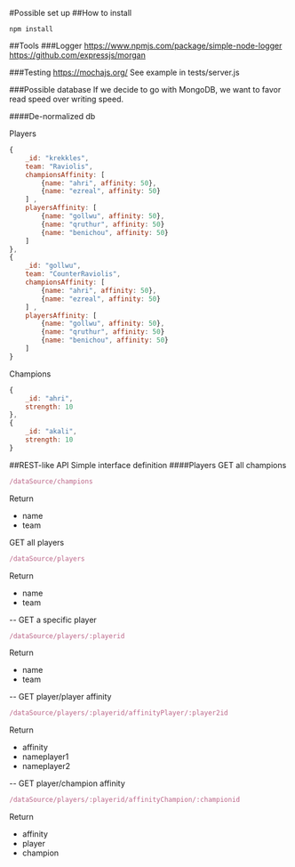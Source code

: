 #Possible set up
##How to install 
~~~
npm install
~~~

##Tools
###Logger
https://www.npmjs.com/package/simple-node-logger
https://github.com/expressjs/morgan

###Testing
https://mochajs.org/
See example in tests/server.js

###Possible database
If we decide to go with MongoDB, we want to favor read speed over writing speed.

####De-normalized db

Players
~~~~javascript
{
    _id: "krekkles", 
    team: "Raviolis",
    championsAffinity: [
        {name: "ahri", affinity: 50},
        {name: "ezreal", affinity: 50}
    ] , 
    playersAffinity: [
        {name: "gollwu", affinity: 50},
        {name: "qruthur", affinity: 50}
        {name: "benichou", affinity: 50}
    ]
},
{
    _id: "gollwu", 
    team: "CounterRaviolis",
    championsAffinity: [
        {name: "ahri", affinity: 50},
        {name: "ezreal", affinity: 50}
    ] , 
    playersAffinity: [
        {name: "gollwu", affinity: 50},
        {name: "qruthur", affinity: 50}
        {name: "benichou", affinity: 50}
    ]
}
~~~~

Champions
~~~~javascript
{
    _id: "ahri", 
    strength: 10
},
{
    _id: "akali", 
    strength: 10
}
~~~~


##REST-like API
Simple interface definition
####Players
GET all champions
~~~~javascript
/dataSource/champions
~~~~
Return 
* name
* team

GET all players
~~~~javascript
/dataSource/players
~~~~
Return 
* name
* team

--
GET a specific player
~~~~javascript
/dataSource/players/:playerid
~~~~
Return 
* name
* team

--
GET player/player affinity
~~~~javascript
/dataSource/players/:playerid/affinityPlayer/:player2id
~~~~
Return
* affinity
* nameplayer1
* nameplayer2

--
GET player/champion affinity
~~~~javascript
/dataSource/players/:playerid/affinityChampion/:championid
~~~~
Return
* affinity
* player
* champion

